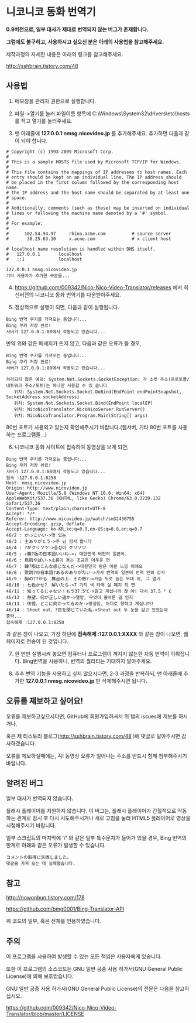 # 니코니코 동화 번역기

**0.9버전으로, 일부 대사가 제대로 번역되지 않는 버그가 존재합니다.**

**그럼에도 불구하고, 사용하시고 싶으신 분은 아래의 사용법을 참고해주세요.**

제작과정의 자세한 내용은 아래의 링크를 참고해주세요.

http://sshbrain.tistory.com/48

## 사용법

1. 메모장을 관리자 권한으로 실행합니다.

2. 파일->열기를 눌러 파일이름 항목에 C:\Windows\System32\drivers\etc\hosts 를 적고 열기를 눌러주세요. 

3. 맨 아래줄에 **127.0.0.1 nmsg.nicovideo.jp** 를 추가해주세요. 추가하면 다음과 같이 되야 합니다.
<pre><code># Copyright (c) 1993-2009 Microsoft Corp.
#
# This is a sample HOSTS file used by Microsoft TCP/IP for Windows.
#
# This file contains the mappings of IP addresses to host names. Each
# entry should be kept on an individual line. The IP address should
# be placed in the first column followed by the corresponding host name.
# The IP address and the host name should be separated by at least one
# space.
#
# Additionally, comments (such as these) may be inserted on individual
# lines or following the machine name denoted by a '#' symbol.
#
# For example:
#
#      102.54.94.97     rhino.acme.com          # source server
#       38.25.63.10     x.acme.com              # x client host

# localhost name resolution is handled within DNS itself.
#	127.0.0.1       localhost
#	::1             localhost

127.0.0.1 nmsg.nicovideo.jp
기타 사용자가 추가한 구문들...</pre></code>

4. https://github.com/009342/Nico-Nico-Video-Translator/releases 에서 최신버전의 니코니코 동화 번역기를 다운받아주세요.

5. 정상적으로 실행이 되면, 다음과 같이 실행됩니다.
<pre><code>Bing 번역 쿠키를 가져오는 중입니다...
Bing 쿠키 저장 완료!
서버가 127.0.0.1:80에서 작동되고 있습니다...
</pre></code>

만약 위와 같은 메세지가 뜨지 않고, 다음과 같은 오류가 뜰 경우,
<pre><code>Bing 번역 쿠키를 가져오는 중입니다...
Bing 쿠키 저장 완료!
서버가 127.0.0.1:80에서 작동되고 있습니다...

처리되지 않은 예외: System.Net.Sockets.SocketException: 각 소켓 주소(프로토콜/네트워크 주소/포트)는 하나만 사용할 수 있 습니다
   위치: System.Net.Sockets.Socket.DoBind(EndPoint endPointSnapshot, SocketAddress socketAddress)
   위치: System.Net.Sockets.Socket.Bind(EndPoint localEP)
   위치: NicoNicoTranslator.NicoNicoServer.RunServer()
   위치: NicoNicoTranslator.Program.Main(String[] args)
</pre></code>

80번 포트가 사용외고 있는지 확인해주시기 바랍니다.(웹서버, 기타 80번 포트를 사용하는 프로그램들...)

6. 니코니코 동화 사이트에 접속하여 동영상을 보게 되면,
<pre><code>Bing 번역 쿠키를 가져오는 중입니다...
Bing 쿠키 저장 완료!
서버가 127.0.0.1:80에서 작동되고 있습니다...
접속 :127.0.0.1:8258
Host: nmsg.nicovideo.jp
Origin: http://www.nicovideo.jp
User-Agent: Mozilla/5.0 (Windows NT 10.0; Win64; x64) AppleWebKit/537.36 (KHTML, like Gecko) Chrome/63.0.3239.132 Safari/537.36
Content-Type: text/plain;charset=UTF-8
Accept: */*
Referer: http://www.nicovideo.jp/watch/sm32430755
Accept-Encoding: gzip, deflate
Accept-Language: ko-KR,ko;q=0.9,en-US;q=0.8,en;q=0.7
46/2 : かっこいい->멋 있는
46/3 : 主ありがとう->주 님 감사 합니다
46/4 : ?がクリソツ->음성이 クリソツ
46/5 : ↓韓?版の日本語いいね->↓ 대한민국 버전의 일본어.
46/6 : 鳥肌やばい->소름이 돋는 조금은 어두운 면
46/7 : 韓?版はこんな感じなんだ->대한민국 판은 이런 느낌 이에요
46/8 : 歌詞?の日本語?あるのありがたい->가사 번역의 일본어 번역 인의 감사
46/9 : 胸の??がる　舞台の上、その熱?->가슴 뒤로 눕는 무대 위, 그 열기
46/10 : 七色かせ?　解いたら->7 가지 색 타래 실 폐지 되 면
46/11 : 知ってるじゃない！もう37.5℃->알고 계십니까 잖 아! 다시 37.5 ° C
46/12 : 熱望、何が正しい道か->열망, 무엇이 올바른 길 인지
46/13 : 彷徨、どこに向かってるのか->망설임, 어디로 향하고 계십니까?
46/14 : Shout out、?目を閉じていた私->Shout out 두 눈을 감고 있었는데
중략...
접속해제 :127.0.0.1:8258
</pre></code>

과 같은 창이 나오고, 가장 하단에 **접속해제 :127.0.0.1:XXXX** 와 같은 창이 나오면, 웹 페이지로 전송이 된 것입니다.

7. 한 번만 실행시켜 놓으면 컴퓨터나 프로그램이 꺼지지 않는한 자동 번역이 이뤄집니다. Bing번역을 사용하니, 번역의 퀄리티는 기대하지 말아주세요.

8. 추후 변역 기능을 사용하고 싶지 않으시다면, 2-3 과정을 반복하되, 맨 아래줄에 추가한 **127.0.0.1 nmsg.nicovideo.jp** 만 삭제해주시면 됩니다.

## 오류를 제보하고 싶어요!

오류를 제보하고싶으시다면, GitHub에 회원가입하셔서 위 탭의 issues에 제보를 하시거나,

혹은 제 티스토리 블로그(http://sshbrain.tistory.com/48 )에 댓글로 달아주시면 감사하겠습니다.

오류를 제보하실때에는, 꼭! 동영상 오류가 일어나는 주소를 반드시 함께 첨부해주시기 바랍니다.

## 알려진 버그

일부 대사가 번역되지 않습니다.

플래시 플레이어를 지원하지 않습니다. 이 버그는, 플래시 플레이어가 간헐적으로 작동하는 관계로 잠시 후 다시 시도해주시거나 새로 고침을 눌러 HTML5 플레이어로 영상을 시청해주시기 바랍니다.

일부 스크립트의 마지막에 '/' 와 같은 일부 특수문자가 들어가 있을 경우, Bing 번역의 한계로 아래와 같은 오류가 발생할 수 있습니다.

    コメントの取得に失敗しました。
	댓글을 가져 오는 데 실패했습니다.

## 참고

http://nowonbun.tistory.com/178

https://github.com/bmg0001/Bing-Translator-API

위 코드의 일부, 혹은 전체를 인용하였습니다.

## 주의

이 프로그램을 사용하여 발생할 수 있는 모든 책임은 사용자에게 있습니다.

또한 이 프로그램의 소스코드는 GNU 일반 공중 사용 허가서(GNU General Public License)에 의해 보호받습니다.

GNU 일반 공중 사용 허가서(GNU General Public License)의 전문은 다음을 참고하십시오.

https://github.com/009342/Nico-Nico-Video-Translator/blob/master/LICENSE
